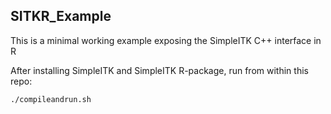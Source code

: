 ## SITKR_Example

This is a minimal working example exposing the SimpleITK C++ interface in R

After installing SimpleITK and SimpleITK R-package, run from within this repo:

    ./compileandrun.sh
